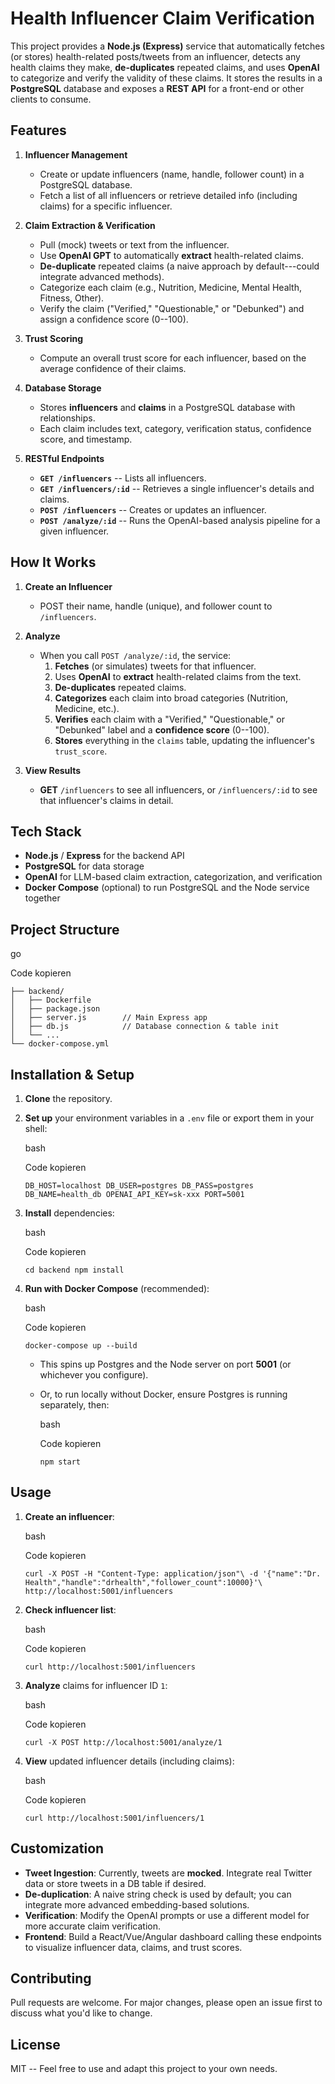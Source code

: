 Health Influencer Claim Verification
====================================

This project provides a **Node.js (Express)** service that automatically fetches (or stores) health-related posts/tweets from an influencer, detects any health claims they make, **de-duplicates** repeated claims, and uses **OpenAI** to categorize and verify the validity of these claims. It stores the results in a **PostgreSQL** database and exposes a **REST API** for a front-end or other clients to consume.

Features
--------

1.  **Influencer Management**

    -   Create or update influencers (name, handle, follower count) in a PostgreSQL database.
    -   Fetch a list of all influencers or retrieve detailed info (including claims) for a specific influencer.
2.  **Claim Extraction & Verification**

    -   Pull (mock) tweets or text from the influencer.
    -   Use **OpenAI GPT** to automatically **extract** health-related claims.
    -   **De-duplicate** repeated claims (a naive approach by default---could integrate advanced methods).
    -   Categorize each claim (e.g., Nutrition, Medicine, Mental Health, Fitness, Other).
    -   Verify the claim ("Verified," "Questionable," or "Debunked") and assign a confidence score (0--100).
3.  **Trust Scoring**

    -   Compute an overall trust score for each influencer, based on the average confidence of their claims.
4.  **Database Storage**

    -   Stores **influencers** and **claims** in a PostgreSQL database with relationships.
    -   Each claim includes text, category, verification status, confidence score, and timestamp.
5.  **RESTful Endpoints**

    -   **`GET /influencers`** -- Lists all influencers.
    -   **`GET /influencers/:id`** -- Retrieves a single influencer's details and claims.
    -   **`POST /influencers`** -- Creates or updates an influencer.
    -   **`POST /analyze/:id`** -- Runs the OpenAI-based analysis pipeline for a given influencer.

How It Works
------------

1.  **Create an Influencer**

    -   POST their name, handle (unique), and follower count to `/influencers`.
2.  **Analyze**

    -   When you call `POST /analyze/:id`, the service:
        1.  **Fetches** (or simulates) tweets for that influencer.
        2.  Uses **OpenAI** to **extract** health-related claims from the text.
        3.  **De-duplicates** repeated claims.
        4.  **Categorizes** each claim into broad categories (Nutrition, Medicine, etc.).
        5.  **Verifies** each claim with a "Verified," "Questionable," or "Debunked" label and a **confidence score** (0--100).
        6.  **Stores** everything in the `claims` table, updating the influencer's `trust_score`.
3.  **View Results**

    -   **GET** `/influencers` to see all influencers, or `/influencers/:id` to see that influencer's claims in detail.

Tech Stack
----------

-   **Node.js** / **Express** for the backend API
-   **PostgreSQL** for data storage
-   **OpenAI** for LLM-based claim extraction, categorization, and verification
-   **Docker Compose** (optional) to run PostgreSQL and the Node service together

Project Structure
-----------------

go

Code kopieren

```.
├── backend/
│   ├── Dockerfile
│   ├── package.json
│   ├── server.js        // Main Express app
│   ├── db.js            // Database connection & table init
│   └── ...
└── docker-compose.yml
```

Installation & Setup
--------------------

1.  **Clone** the repository.
2.  **Set up** your environment variables in a `.env` file or export them in your shell:

    bash

    Code kopieren

    `DB_HOST=localhost
    DB_USER=postgres
    DB_PASS=postgres
    DB_NAME=health_db
    OPENAI_API_KEY=sk-xxx
    PORT=5001`

3.  **Install** dependencies:

    bash

    Code kopieren

    `cd backend
    npm install`

4.  **Run with Docker Compose** (recommended):

    bash

    Code kopieren

    `docker-compose up --build`

    -   This spins up Postgres and the Node server on port **5001** (or whichever you configure).
    -   Or, to run locally without Docker, ensure Postgres is running separately, then:

        bash

        Code kopieren

        `npm start`

Usage
-----

1.  **Create an influencer**:

    bash

    Code kopieren

    `curl -X POST -H "Content-Type: application/json"\
      -d '{"name":"Dr. Health","handle":"drhealth","follower_count":10000}'\
      http://localhost:5001/influencers`

2.  **Check influencer list**:

    bash

    Code kopieren

    `curl http://localhost:5001/influencers`

3.  **Analyze** claims for influencer ID `1`:

    bash

    Code kopieren

    `curl -X POST http://localhost:5001/analyze/1`

4.  **View** updated influencer details (including claims):

    bash

    Code kopieren

    `curl http://localhost:5001/influencers/1`

Customization
-------------

-   **Tweet Ingestion**: Currently, tweets are **mocked**. Integrate real Twitter data or store tweets in a DB table if desired.
-   **De-duplication**: A naive string check is used by default; you can integrate more advanced embedding-based solutions.
-   **Verification**: Modify the OpenAI prompts or use a different model for more accurate claim verification.
-   **Frontend**: Build a React/Vue/Angular dashboard calling these endpoints to visualize influencer data, claims, and trust scores.

Contributing
------------

Pull requests are welcome. For major changes, please open an issue first to discuss what you'd like to change.

License
-------

MIT -- Feel free to use and adapt this project to your own needs.
